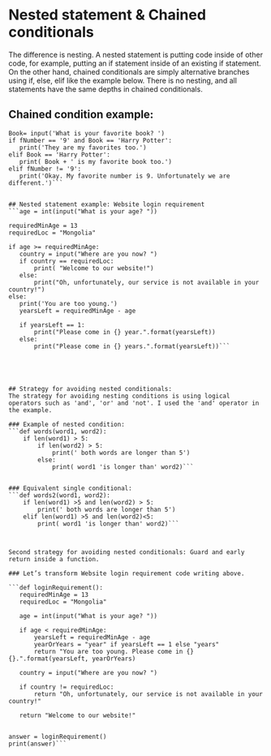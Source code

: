# Nested statement & Chained conditionals
The difference is nesting. A nested statement is putting code inside of other code, for example, putting an if statement inside of an existing if statement. On the other hand, chained conditionals are simply alternative branches using if, else, elif like the example below. There is no nesting, and all statements have the same depths in chained conditionals.

## Chained condition example:
```fNumber= input('What is your favorite number? ')
Book= input('What is your favorite book? ')
if fNumber == '9' and Book == 'Harry Potter':
   print('They are my favorites too.')
elif Book == 'Harry Potter':
   print( Book + ' is my favorite book too.')
elif fNumber != '9':
   print('Okay. My favorite number is 9. Unfortunately we are different.')```

    
## Nested statement example: Website login requirement
```age = int(input("What is your age? "))
 
requiredMinAge = 13
requiredLoc = "Mongolia"
 
if age >= requiredMinAge:
   country = input("Where are you now? ")
   if country == requiredLoc:
       print( "Welcome to our website!")
   else:
       print("Oh, unfortunately, our service is not available in your country!")
else:
   print('You are too young.')
   yearsLeft = requiredMinAge - age
 
   if yearsLeft == 1:
       print("Please come in {} year.".format(yearsLeft))
   else:
       print("Please come in {} years.".format(yearsLeft))```





## Strategy for avoiding nested conditionals:
The strategy for avoiding nesting conditions is using logical operators such as 'and', 'or' and 'not'. I used the 'and' operator in the example.

### Example of nested condition:
```def words(word1, word2):
    if len(word1) > 5:
        if len(word2) > 5:
            print(' both words are longer than 5')
        else:
            print( word1 'is longer than' word2)```


### Equivalent single conditional:
```def words2(word1, word2):
    if len(word1) >5 and len(word2) > 5:
        print(' both words are longer than 5')
    elif len(word1) >5 and len(word2)<5:
        print( word1 'is longer than' word2)```



Second strategy for avoiding nested conditionals: Guard and early return inside a function.

### Let’s transform Website login requirement code writing above. 

```def loginRequirement():
   requiredMinAge = 13
   requiredLoc = "Mongolia"
 
   age = int(input("What is your age? "))
 
   if age < requiredMinAge:
       yearsLeft = requiredMinAge - age
       yearOrYears = "year" if yearsLeft == 1 else "years"
       return "You are too young. Please come in {} {}.".format(yearsLeft, yearOrYears)
  
   country = input("Where are you now? ")
 
   if country != requiredLoc:
       return "Oh, unfortunately, our service is not available in your country!"
 
   return "Welcome to our website!"
      
 
answer = loginRequirement()
print(answer)```



    


